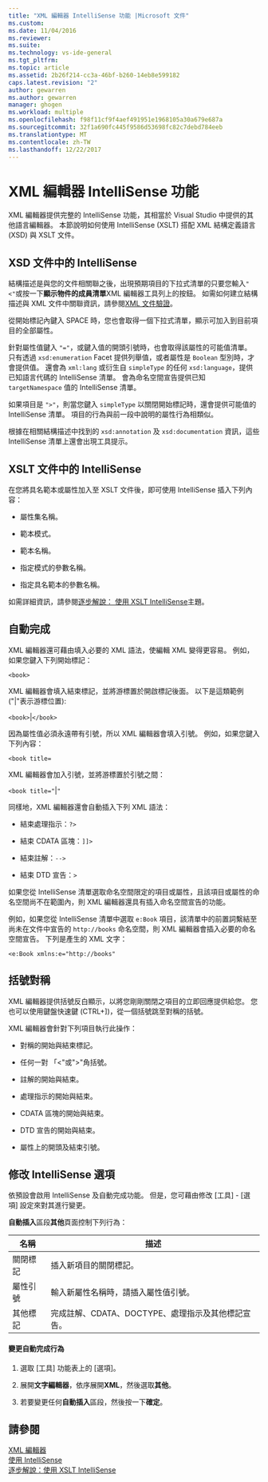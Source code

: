 ```yaml
---
title: "XML 編輯器 IntelliSense 功能 |Microsoft 文件"
ms.custom: 
ms.date: 11/04/2016
ms.reviewer: 
ms.suite: 
ms.technology: vs-ide-general
ms.tgt_pltfrm: 
ms.topic: article
ms.assetid: 2b26f214-cc3a-46bf-b260-14eb8e599182
caps.latest.revision: "2"
author: gewarren
ms.author: gewarren
manager: ghogen
ms.workload: multiple
ms.openlocfilehash: f98f11cf9f4aef491951e1968105a30a679e687a
ms.sourcegitcommit: 32f1a690fc445f9586d53698fc82c7debd784eeb
ms.translationtype: MT
ms.contentlocale: zh-TW
ms.lasthandoff: 12/22/2017
---
```

# <a name="xml-editor-intellisense-features"></a>XML 編輯器 IntelliSense 功能
XML 編輯器提供完整的 IntelliSense 功能，其相當於 Visual Studio 中提供的其他語言編輯器。 本節說明如何使用 IntelliSense (XSLT) 搭配 XML 結構定義語言 (XSD) 與 XSLT 文件。  
  
## <a name="intellisense-in-an-xsd-document"></a>XSD 文件中的 IntelliSense  
 結構描述是與您的文件相關聯之後，出現預期項目的下拉式清單的只要您輸入`"<"`或按一下**顯示物件的成員清單**XML 編輯器工具列上的按鈕。 如需如何建立結構描述與 XML 文件中關聯資訊，請參閱[XML 文件驗證](../xml-tools/xml-document-validation.md)。  
  
 從開始標記內鍵入 SPACE 時，您也會取得一個下拉式清單，顯示可加入到目前項目的全部屬性。  
  
 針對屬性值鍵入 `"="`，或鍵入值的開頭引號時，也會取得該屬性的可能值清單。 只有透過 `xsd:enumeration` Facet 提供列舉值，或者屬性是 `Boolean` 型別時，才會提供值。 還會為 `xml:lang` 或衍生自 `simpleType` 的任何 `xsd:language`，提供已知語言代碼的 IntelliSense 清單。 會為命名空間宣告提供已知 `targetNamespace` 值的 IntelliSense 清單。  
  
 如果項目是 `">"`，則當您鍵入 `simpleType` 以關閉開始標記時，還會提供可能值的 IntelliSense 清單。 項目的行為與前一段中說明的屬性行為相類似。  
  
 根據在相關結構描述中找到的 `xsd:annotation` 及 `xsd:documentation` 資訊，這些 IntelliSense 清單上還會出現工具提示。  
  
## <a name="intellisense-in-an-xslt-document"></a>XSLT 文件中的 IntelliSense  
 在您將具名範本或屬性加入至 XSLT 文件後，即可使用 IntelliSense 插入下列內容：  
  
-   屬性集名稱。  
  
-   範本模式。  
  
-   範本名稱。  
  
-   指定模式的參數名稱。‏  
  
-   指定具名範本的參數名稱。‏  
  
如需詳細資訊，請參閱[逐步解說： 使用 XSLT IntelliSense](../xml-tools/walkthrough-using-xslt-intellisense.md)主題。  
  
## <a name="auto-completion"></a>自動完成  
 XML 編輯器還可藉由填入必要的 XML 語法，使編輯 XML 變得更容易。 例如，如果您鍵入下列開始標記：  
  
 `<book>`  
  
 XML 編輯器會填入結束標記，並將游標置於開啟標記後面。 以下是這類範例 ("&#124;"表示游標位置):  
  
 `<book>`&#124;`</book>`  
  
 因為屬性值必須永遠帶有引號，所以 XML 編輯器會填入引號。 例如，如果您鍵入下列內容：  
  
 `<book title=`  
  
 XML 編輯器會加入引號，並將游標置於引號之間：  
  
 `<book title="`&#124;`"`  
  
 同樣地，XML 編輯器還會自動插入下列 XML 語法：  
  
-   結束處理指示：`?>`  
  
-   結束 CDATA 區塊：`]]>`  
  
-   結束註解：`-->`  
  
-   結束 DTD 宣告：`>`  
  
如果您從 IntelliSense 清單選取命名空間限定的項目或屬性，且該項目或屬性的命名空間尚不在範圍內，則 XML 編輯器還具有插入命名空間宣告的功能。  
  
例如，如果您從 IntelliSense 清單中選取 `e:Book` 項目，該清單中的前置詞繫結至尚未在文件中宣告的 `http://books` 命名空間，則 XML 編輯器會插入必要的命名空間宣告。 下列是產生的 XML 文字：  
  
`<e:Book xmlns:e="http://books"`  
  
## <a name="brace-matching"></a>括號對稱  
 XML 編輯器提供括號反白顯示，以將您剛剛關閉之項目的立即回應提供給您。 您也可以使用鍵盤快速鍵 (CTRL+])，從一個括號跳至對稱的括號。  
  
 XML 編輯器會針對下列項目執行此操作：  
  
-   對稱的開始與結束標記。  
  
-   任何一對 「\<"或">"角括號。  
  
-   註解的開始與結束。  
  
-   處理指示的開始與結束。  
  
-   CDATA 區塊的開始與結束。  
  
-   DTD 宣告的開始與結束。  
  
-   屬性上的開頭及結束引號。  
  
## <a name="modifying-the-intellisense-options"></a>修改 IntelliSense 選項  
 依預設會啟用 IntelliSense 及自動完成功能。 但是，您可藉由修改 [工具] - [選項] 設定來對其進行變更。  
  
 **自動插入**區段**其他**頁面控制下列行為：  
  
|名稱|描述|  
|----------|-----------------|  
|關閉標記|插入新項目的關閉標記。|  
|屬性引號|輸入新屬性名稱時，請插入屬性值引號。|  
|其他標記|完成註解、CDATA、DOCTYPE、處理指示及其他標記宣告。|  
  
#### <a name="to-change-the-auto-completion-behavior"></a>變更自動完成行為  
  
1.  選取 [工具] 功能表上的 [選項]。  
  
2.  展開**文字編輯器**，依序展開**XML**，然後選取**其他**。  
  
3.  若要變更任何**自動插入**區段，然後按一下**確定**。  
  
## <a name="see-also"></a>請參閱  
 [XML 編輯器](../xml-tools/xml-editor.md)   
 [使用 IntelliSense](../ide/using-intellisense.md)   
 [逐步解說：使用 XSLT IntelliSense](../xml-tools/walkthrough-using-xslt-intellisense.md)